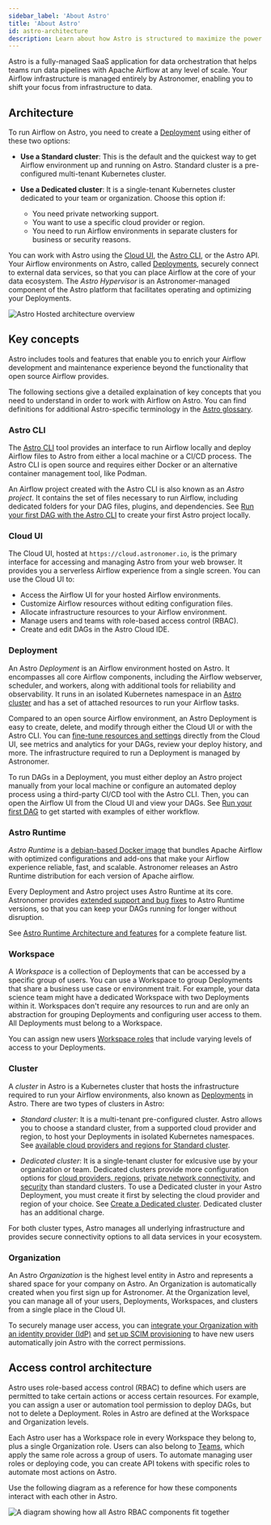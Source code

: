 ```yaml
---
sidebar_label: 'About Astro'
title: 'About Astro'
id: astro-architecture
description: Learn about how Astro is structured to maximize the power of Apache Airflow.
---
```


Astro is a fully-managed SaaS application for data orchestration that helps teams run data pipelines with Apache Airflow at any level of scale. Your Airflow infrastructure is managed entirely by Astronomer, enabling you to shift your focus from infrastructure to data. 

## Architecture

To run Airflow on Astro, you need to create a [Deployment](#deployment) using either of these two options:

- **Use a Standard cluster**: This is the default and the quickest way to get Airflow environment up and running on Astro. Standard cluster is a pre-configured multi-tenant Kubernetes cluster.

- **Use a Dedicated cluster**: It is a single-tenant Kubernetes cluster dedicated to your team or organization. Choose this option if:
    - You need private networking support.
    - You want to use a specific cloud provider or region.
    - You need to run Airflow environments in separate clusters for business or security reasons.

You can work with Astro using the [Cloud UI](#cloud-ui), the [Astro CLI](#astro-cli), or the Astro API. Your Airflow environments on Astro, called [Deployments](#deployment), securely connect to external data services, so that you can place Airflow at the core of your data ecosystem. The _Astro Hypervisor_ is an Astronomer-managed component of the Astro platform that facilitates operating and optimizing your Deployments. 

![Astro Hosted architecture overview](/img/docs/astro-architecture-lightmode.png)

## Key concepts

Astro includes tools and features that enable you to enrich your Airflow development and maintenance experience beyond the functionality that open source Airflow provides. 

The following sections give a detailed explaination of key concepts that you need to understand in order to work with Airflow on Astro. You can find definitions for additional Astro-specific terminology in the [Astro glossary](astro-glossary.md). 


### Astro CLI

The [Astro CLI](cli/overview.md) tool provides an interface to run Airflow locally and deploy Airflow files to Astro from either a local machine or a CI/CD process. The Astro CLI is open source and requires either Docker or an alternative container management tool, like Podman.

An Airflow project created with the Astro CLI is also known as an _Astro project_. It contains the set of files necessary to run Airflow, including dedicated folders for your DAG files, plugins, and dependencies. See [Run your first DAG with the Astro CLI](create-first-dag.md) to create your first Astro project locally.

### Cloud UI

The Cloud UI, hosted at `https://cloud.astronomer.io`, is the primary interface for accessing and managing Astro from your web browser. It provides you a serverless Airflow experience from a single screen. You can use the Cloud UI to:

- Access the Airflow UI for your hosted Airflow environments.
- Customize Airflow resources without editing configuration files.
- Allocate infrastructure resources to your Airflow environment.
- Manage users and teams with role-based access control (RBAC).
- Create and edit DAGs in the Astro Cloud IDE.

### Deployment

An Astro _Deployment_ is an Airflow environment hosted on Astro. It encompasses all core Airflow components, including the Airflow webserver, scheduler, and workers, along with additional tools for reliability and observability. It runs in an isolated Kubernetes namespace in an [Astro cluster](#cluster) and has a set of attached resources to run your Airflow tasks.

Compared to an open source Airflow environment, an Astro Deployment is easy to create, delete, and modify through either the Cloud UI or with the Astro CLI. You can [fine-tune resources and settings](deployment-settings.md) directly from the Cloud UI, see metrics and analytics for your DAGs, review your deploy history, and more. The infrastructure required to run a Deployment is managed by Astronomer.

To run DAGs in a Deployment, you must either deploy an Astro project manually from your local machine or configure an automated deploy process using a third-party CI/CD tool with the Astro CLI. Then, you can open the Airflow UI from the Cloud UI and view your DAGs. See [Run your first DAG](create-first-dag.md) to get started with examples of either workflow.

### Astro Runtime

_Astro Runtime_ is a [debian-based Docker image](https://quay.io/repository/astronomer/astro-runtime) that bundles Apache Airflow with optimized configurations and add-ons that make your Airflow experience reliable, fast, and scalable. Astronomer releases an Astro Runtime distribution for each version of Apache airflow.

Every Deployment and Astro project uses Astro Runtime at its core. Astronomer provides [extended support and bug fixes](runtime-version-lifecycle-policy.md) to Astro Runtime versions, so that you can keep your DAGs running for longer without disruption.

See [Astro Runtime Architecture and features](runtime-image-architecture.md) for a complete feature list.

### Workspace

A _Workspace_ is a collection of Deployments that can be accessed by a specific group of users. You can use a Workspace to group Deployments that share a business use case or environment trait. For example, your data science team might have a dedicated Workspace with two Deployments within it. Workspaces don't require any resources to run and are only an abstraction for grouping Deployments and configuring user access to them. All Deployments must belong to a Workspace.

You can assign new users [Workspace roles](user-permissions.md#workspace-roles) that include varying levels of access to your Deployments.

### Cluster

A _cluster_ in Astro is a Kubernetes cluster that hosts the infrastructure required to run your Airflow environments, also known as [Deployments](#deployment) in Astro. There are two types of clusters in Astro:

- *Standard cluster*: It is a multi-tenant pre-configured cluster. Astro allows you to choose a standard cluster, from a supported cloud provider and region, to host your Deployments in isolated Kubernetes namespaces. See [available cloud providers and regions for Standard cluster](resource-reference-hosted.md#standard-cluster-configurations).

- *Dedicated cluster*: It is a single-tenant cluster for exlcusive use by your organization or team. Dedicated clusters provide more configuration options for [cloud providers, regions](resource-reference-hosted.md#dedicated-cluster-configurations), [private network connectivity](https://docs.astronomer.io/astro/category/connect-to-external-resources), and [security](authorize-workspaces-to-a-cluster.md) than standard clusters. To use a Dedicated cluster in your Astro Deployment, you must create it first by selecting the cloud provider and region of your choice. See [Create a Dedicated cluster](create-dedicated-cluster.md). Dedicated cluster has an additional charge.

For both cluster types, Astro manages all underlying infrastructure and provides secure connectivity options to all data services in your ecosystem.

### Organization

An Astro _Organization_ is the highest level entity in Astro and represents a shared space for your company on Astro. An Organization is automatically created when you first sign up for Astronomer. At the Organization level, you can manage all of your users, Deployments, Workspaces, and clusters from a single place in the Cloud UI. 

To securely manage user access, you can [integrate your Organization with an identity provider (IdP)](configure-idp.md) and [set up SCIM provisioning](set-up-scim-provisioning.md) to have new users automatically join Astro with the correct permissions. 

## Access control architecture

Astro uses role-based access control (RBAC) to define which users are permitted to take certain actions or access certain resources. For example, you can assign a user or automation tool permission to deploy DAGs, but not to delete a Deployment. Roles in Astro are defined at the Workspace and Organization levels. 

Each Astro user has a Workspace role in every Workspace they belong to, plus a single Organization role. Users can also belong to [Teams](manage-teams.md), which apply the same role across a group of users. To automate managing user roles or deploying code, you can create API tokens with specific roles to automate most actions on Astro. 

Use the following diagram as a reference for how these components interact with each other in Astro.

![A diagram showing how all Astro RBAC components fit together](/img/docs/rbac-overview.png)